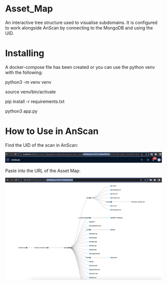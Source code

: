 # Asset_Map
An interactive tree structure used to visualise subdomains. It is configured to work alongside AnScan by connecting to the MongoDB and using the UID.

# Installing 
A docker-compose file has been created or you can use the python venv with the following:

python3 -m venv venv

source venv/bin/activate

pip install -r requirements.txt

python3 app.py

# How to Use in AnScan
Find the UID of the scan in AnScan:


<img src="AnScan_ID.png" alt="Alt text" title="AnScan UID">

Paste into the URL of the Asset Map:


<img src="Asset_Tree.png" alt="Alt text" title="Asset Tree">


